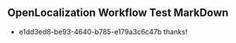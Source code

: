 ## OpenLocalization Workflow Test MarkDown
* e1dd3ed8-be93-4640-b785-e179a3c6c47b thanks!

<!--HONumber=Jul16_HO3-->


